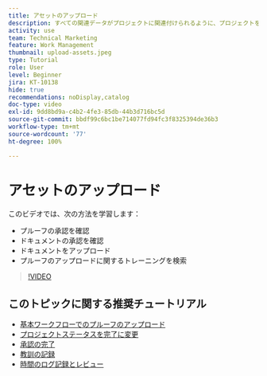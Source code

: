 ```yaml
---
title: アセットのアップロード
description: すべての関連データがプロジェクトに関連付けられるように、プロジェクトを閉じる前に、ドキュメント、プルーフおよびその他のアセットをプロジェクトにアップロードします。
activity: use
team: Technical Marketing
feature: Work Management
thumbnail: upload-assets.jpeg
type: Tutorial
role: User
level: Beginner
jira: KT-10138
hide: true
recommendations: noDisplay,catalog
doc-type: video
exl-id: 9dd8bd9a-c4b2-4fe3-85db-44b3d716bc5d
source-git-commit: bbdf99c6bc1be714077fd94fc3f8325394de36b3
workflow-type: tm+mt
source-wordcount: '77'
ht-degree: 100%

---
```


# アセットのアップロード

このビデオでは、次の方法を学習します：

* プルーフの承認を確認
* ドキュメントの承認を確認
* ドキュメントをアップロード
* プルーフのアップロードに関するトレーニングを検索

>[!VIDEO](https://video.tv.adobe.com/v/3440371/?quality=12&learn=on&enablevpops=1&captions=jpn)

## このトピックに関する推奨チュートリアル

* [基本ワークフローでのプルーフのアップロード](/help/workfront-proof/upload-proofs/upload-a-proof-with-a-basic-workflow.md)
* [プロジェクトステータスを完了に変更](/help/manage-work/projects/change-the-project-status.md)
* [承認の完了](/help/manage-work/close-a-project/complete-approvals.md)
* [教訓の記録](/help/manage-work/close-a-project/lessons-learned-from-closing-a-project.md)
* [時間のログ記録とレビュー](/help/manage-work/close-a-project/log-and-review-hours.md)

